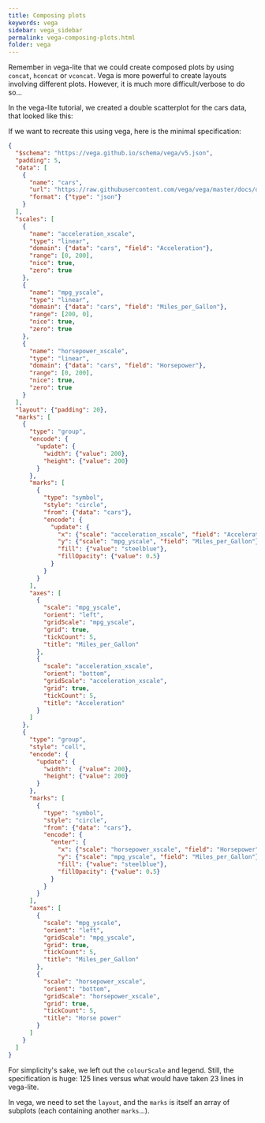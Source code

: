 ```yaml
---
title: Composing plots
keywords: vega
sidebar: vega_sidebar
permalink: vega-composing-plots.html
folder: vega
---
```

Remember in vega-lite that we could create composed plots by using `concat`, `hconcat` or `vconcat`. Vega is more powerful to create layouts involving different plots. However, it is much more difficult/verbose to do so...

In the vega-lite tutorial, we created a double scatterplot for the cars data, that looked like this:

<div id="vis10"></div>
<script type="text/javascript">
  var yourVlSpec = {
    "$schema": "https://vega.github.io/schema/vega-lite/v4.json",
    "title": "Side-by-side plots",
    "data": {
      "url": "https://raw.githubusercontent.com/vega/vega/master/docs/data/cars.json"
    },
    "transform": [
      { "calculate": "year(datum.Year)", "as": "yearonly" }

    ],
    "concat": [
      {
        "mark": "circle",
        "encoding": {
          "x": {"field": "Acceleration", "type": "quantitative"},
          "y": {"field": "Miles_per_Gallon", "type": "quantitative"},
          "color": {"field": "yearonly", "type": "ordinal"}
        }
      },
      {
        "mark": "circle",
        "encoding": {
          "x": {"field": "Horsepower", "type": "quantitative"},
          "y": {"field": "Miles_per_Gallon", "type": "quantitative"},
          "color": {"field": "yearonly", "type": "ordinal"}
        }
      }
    ]
  };
  vegaEmbed('#vis10', yourVlSpec);
</script>

<!--
<img src="{{ site.baseurl }}/assets/vegalite-sidebyside.png" width="50%" />
-->

If we want to recreate this using vega, here is the minimal specification:

```json
{
  "$schema": "https://vega.github.io/schema/vega/v5.json",
  "padding": 5,
  "data": [
    {
      "name": "cars",
      "url": "https://raw.githubusercontent.com/vega/vega/master/docs/data/cars.json",
      "format": {"type": "json"}
    }
  ],
  "scales": [
    {
      "name": "acceleration_xscale",
      "type": "linear",
      "domain": {"data": "cars", "field": "Acceleration"},
      "range": [0, 200],
      "nice": true,
      "zero": true
    },
    {
      "name": "mpg_yscale",
      "type": "linear",
      "domain": {"data": "cars", "field": "Miles_per_Gallon"},
      "range": [200, 0],
      "nice": true,
      "zero": true
    },
    {
      "name": "horsepower_xscale",
      "type": "linear",
      "domain": {"data": "cars", "field": "Horsepower"},
      "range": [0, 200],
      "nice": true,
      "zero": true
    }
  ],
  "layout": {"padding": 20},
  "marks": [
    {
      "type": "group",
      "encode": {
        "update": {
          "width": {"value": 200},
          "height": {"value": 200}
        }
      },
      "marks": [
        {
          "type": "symbol",
          "style": "circle",
          "from": {"data": "cars"},
          "encode": {
            "update": {
              "x": {"scale": "acceleration_xscale", "field": "Acceleration"},
              "y": {"scale": "mpg_yscale", "field": "Miles_per_Gallon"},
              "fill": {"value": "steelblue"},
              "fillOpacity": {"value": 0.5}
            }
          }
        }
      ],
      "axes": [
        {
          "scale": "mpg_yscale",
          "orient": "left",
          "gridScale": "mpg_yscale",
          "grid": true,
          "tickCount": 5,
          "title": "Miles_per_Gallon"
        },
        {
          "scale": "acceleration_xscale",
          "orient": "bottom",
          "gridScale": "acceleration_xscale",
          "grid": true,
          "tickCount": 5,
          "title": "Acceleration"
        }
      ]
    },
    {
      "type": "group",
      "style": "cell",
      "encode": {
        "update": {
          "width":  {"value": 200},
          "height": {"value": 200}
        }
      },
      "marks": [
        {
          "type": "symbol",
          "style": "circle",
          "from": {"data": "cars"},
          "encode": {
            "enter": {
              "x": {"scale": "horsepower_xscale", "field": "Horsepower"},
              "y": {"scale": "mpg_yscale", "field": "Miles_per_Gallon"},
              "fill": {"value": "steelblue"},
              "fillOpacity": {"value": 0.5}
            }
          }
        }
      ],
      "axes": [
        {
          "scale": "mpg_yscale",
          "orient": "left",
          "gridScale": "mpg_yscale",
          "grid": true,
          "tickCount": 5,
          "title": "Miles_per_Gallon"
        },
        {
          "scale": "horsepower_xscale",
          "orient": "bottom",
          "gridScale": "horsepower_xscale",
          "grid": true,
          "tickCount": 5,
          "title": "Horse power"
        }
      ]
    }
  ]
}
```

For simplicity's sake, we left out the `colourScale` and legend. Still, the specification is huge: 125 lines versus what would have taken 23 lines in vega-lite.

<div id="vis11"></div>
<script type="text/javascript">
  var yourVlSpec = {
    "$schema": "https://vega.github.io/schema/vega/v5.json",
    "padding": 5,
    "data": [
      {
        "name": "cars",
        "url": "https://raw.githubusercontent.com/vega/vega/master/docs/data/cars.json",
        "format": {"type": "json"}
      }
    ],
    "scales": [
      {
        "name": "acceleration_xscale",
        "type": "linear",
        "domain": {"data": "cars", "field": "Acceleration"},
        "range": [0, 200],
        "nice": true,
        "zero": true
      },
      {
        "name": "mpg_yscale",
        "type": "linear",
        "domain": {"data": "cars", "field": "Miles_per_Gallon"},
        "range": [200, 0],
        "nice": true,
        "zero": true
      },
      {
        "name": "horsepower_xscale",
        "type": "linear",
        "domain": {"data": "cars", "field": "Horsepower"},
        "range": [0, 200],
        "nice": true,
        "zero": true
      }
    ],
    "layout": {"padding": 20},
    "marks": [
      {
        "type": "group",
        "encode": {
          "update": {
            "width": {"value": 200},
            "height": {"value": 200}
          }
        },
        "marks": [
          {
            "type": "symbol",
            "style": "circle",
            "from": {"data": "cars"},
            "encode": {
              "update": {
                "x": {"scale": "acceleration_xscale", "field": "Acceleration"},
                "y": {"scale": "mpg_yscale", "field": "Miles_per_Gallon"},
                "fill": {"value": "steelblue"},
                "fillOpacity": {"value": 0.5}
              }
            }
          }
        ],
        "axes": [
          {
            "scale": "mpg_yscale",
            "orient": "left",
            "gridScale": "mpg_yscale",
            "grid": true,
            "tickCount": 5,
            "title": "Miles_per_Gallon"
          },
          {
            "scale": "acceleration_xscale",
            "orient": "bottom",
            "gridScale": "acceleration_xscale",
            "grid": true,
            "tickCount": 5,
            "title": "Acceleration"
          }
        ]
      },
      {
        "type": "group",
        "style": "cell",
        "encode": {
          "update": {
            "width":  {"value": 200},
            "height": {"value": 200}
          }
        },
        "marks": [
          {
            "type": "symbol",
            "style": "circle",
            "from": {"data": "cars"},
            "encode": {
              "enter": {
                "x": {"scale": "horsepower_xscale", "field": "Horsepower"},
                "y": {"scale": "mpg_yscale", "field": "Miles_per_Gallon"},
                "fill": {"value": "steelblue"},
                "fillOpacity": {"value": 0.5}
              }
            }
          }
        ],
        "axes": [
          {
            "scale": "mpg_yscale",
            "orient": "left",
            "gridScale": "mpg_yscale",
            "grid": true,
            "tickCount": 5,
            "title": "Miles_per_Gallon"
          },
          {
            "scale": "horsepower_xscale",
            "orient": "bottom",
            "gridScale": "horsepower_xscale",
            "grid": true,
            "tickCount": 5,
            "title": "Horse power"
          }
        ]
      }
    ]
  };
  vegaEmbed('#vis11', yourVlSpec);
</script>

<!--
<img src="{{ site.baseurl }}/assets/vega-sidebyside.png" width="50%" />
-->

In vega, we need to set the `layout`, and the `marks` is itself an array of subplots (each containing another `marks`...).
